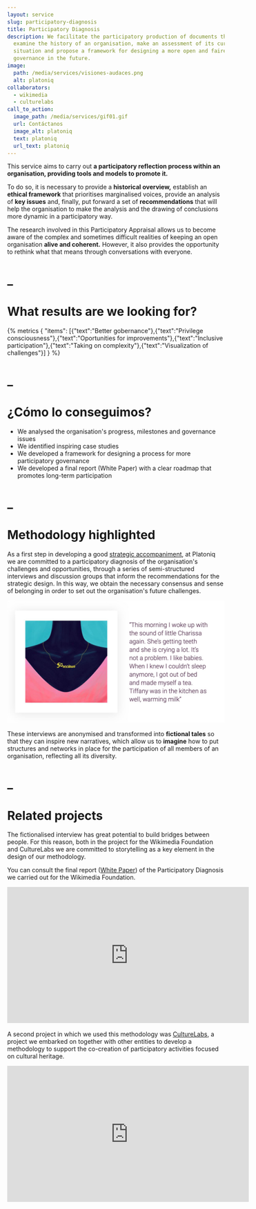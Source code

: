 ```yaml
---
layout: service
slug: participatory-diagnosis
title: Participatory Diagnosis
description: We facilitate the participatory production of documents that
  examine the history of an organisation, make an assessment of its current
  situation and propose a framework for designing a more open and fairer
  governance in the future.
image:
  path: /media/services/visiones-audaces.png
  alt: platoniq
collaborators:
  - wikimedia
  - culturelabs
call_to_action:
  image_path: /media/services/gif01.gif
  url: Contáctanos
  image_alt: platoniq
  text: platoniq
  url_text: platoniq
---
```

This service aims to carry out **a participatory reflection process within an organisation, providing tools and models to promote it.**

To do so, it is necessary to provide a **historical overview,** establish an **ethical framework** that prioritises marginalised voices, provide an analysis of **key issues** and, finally, put forward a set of **recommendations** that will help the organisation to make the analysis and the drawing of conclusions more dynamic in a participatory way.

The research involved in this Participatory Appraisal allows us to become aware of the complex and sometimes difficult realities of keeping an open organisation **alive and coherent.** However, it also provides the opportunity to rethink what that means through conversations with everyone.

# _

# What results are we looking for?

{% metrics { "items": [{"text":"Better gobernance"},{"text":"Privilege consciousness"},{"text":"Oportunities for improvements"},{"text":"Inclusive participation"},{"text":"Taking on complexity"},{"text":"Visualization of challenges"}] } %}

# _

# ¿Cómo lo conseguimos?

* We analysed the organisation's progress, milestones and governance issues
* We identified inspiring case studies
* We developed a framework for designing a process for more participatory governance
* We developed a final report (White Paper) with a clear roadmap that promotes long-term participation

# _

# Methodology highlighted

As a first step in developing a good [strategic accompaniment](https://platoniq.net/es/services/strategic-support/), at Platoniq we are committed to a participatory diagnosis of the organisation's challenges and opportunities, through a series of semi-structured interviews and discussion groups that inform the recommendations for the strategic design. In this way, we obtain the necessary consensus and sense of belonging in order to set out the organisation's future challenges.

![Diagnóstico participativo](/media/photo_2024-07-31_15-48-56.jpg "Diagnóstico participativo")

These interviews are anonymised and transformed into **fictional tales** so that they can inspire new narratives, which allow us to **imagine** how to put structures and networks in place for the participation of all members of an organisation, reflecting all its diversity.

# _

# Related projects

The fictionalised interview has great potential to build bridges between people. For this reason, both in the project for the Wikimedia Foundation and CultureLabs we are committed to storytelling as a key element in the design of our methodology.

You can consult the final report ([White Paper](https://upload.wikimedia.org/wikipedia/commons/9/92/Designing_the_future_of_participation_in_the_Wikimedia_Movement.pdf)) of the Participatory Diagnosis we carried out for the Wikimedia Foundation. 

<iframe width="560" height="315" src="https://www.youtube.com/embed/vsErReqZJ2E?si=olThPl4ZPzUqBnmE" title="YouTube video player" frameborder="0" allow="accelerometer; autoplay; clipboard-write; encrypted-media; gyroscope; picture-in-picture; web-share" referrerpolicy="strict-origin-when-cross-origin" allowfullscreen></iframe>

A second project in which we used this methodology was [CultureLabs](https://culture-labs.eu/methodology-of-culturelabs/), a project we embarked on together with other entities to develop a methodology to support the co-creation of participatory activities focused on cultural heritage.

<iframe width="560" height="315" src="https://www.youtube.com/embed/Wmc7CNAafRM?si=lQ_a8VrbGjpsK8nk" title="YouTube video player" frameborder="0" allow="accelerometer; autoplay; clipboard-write; encrypted-media; gyroscope; picture-in-picture; web-share" referrerpolicy="strict-origin-when-cross-origin" allowfullscreen></iframe>
